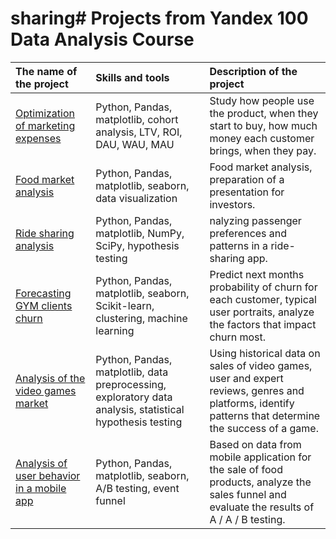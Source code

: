# sharing# Projects from Yandex 100 Data Analysis Course 


| **The name of the project** | **Skills and tools** | **Description of the project**|
|:----|:----|:----------|
| [Optimization of marketing expenses](https://nbviewer.jupyter.org/github/goodgod666/sharing/blob/main/BA_Git.ipynb) | Python, Pandas, matplotlib, cohort analysis, LTV, ROI, DAU, WAU, MAU |Study how people use the product, when they start to buy, how much money each customer brings, when they pay. |
| [Food market analysis](https://nbviewer.jupyter.org/github/goodgod666/sharing/blob/main/How%20to%20Tell%20a%20Story%20Using%20Data%20GIT.ipynb) | Python, Pandas, matplotlib, seaborn, data visualization | Food market analysis, preparation of a presentation for investors. |
| [Ride sharing analysis ](https://github.com/goodgod666/sharing/blob/main/Data%20Collection_final_up.ipynb) |Python, Pandas, matplotlib, NumPy, SciPy, hypothesis testing | nalyzing passenger preferences and patterns in a ride-sharing app. |
| [Forecasting GYM clients churn ](https://github.com/goodgod666/sharing/blob/main/forecasting_final-up.ipynb) |	Python, Pandas, matplotlib, seaborn, Scikit-learn, clustering, machine learning | Predict next months probability of churn for each customer, typical user portraits, analyze the factors that impact churn most.|
| [Analysis of the video games market ](https://github.com/goodgod666/sharing/blob/main/integrated_project_up.ipynb) |	Python, Pandas, matplotlib, data preprocessing, exploratory data analysis, statistical hypothesis testing | Using historical data on sales of video games, user and expert reviews, genres and platforms, identify patterns that determine the success of a game.|
| [Analysis of user behavior in a mobile app](https://github.com/goodgod666/sharing/blob/main/Analysis%20of%20user%20behavior%20in%20a%20mobile%20app.ipynb) | Python, Pandas, matplotlib, seaborn,  А/В testing, event funnel| Based on data from mobile application for the sale of food products, analyze the sales funnel and  evaluate the results of A / A / B testing. |
